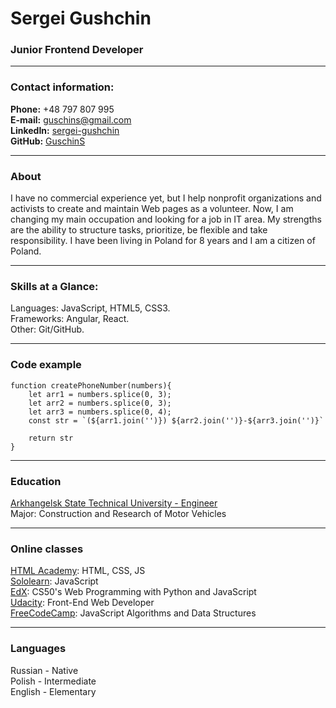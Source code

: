# Sergei Gushchin
### Junior Frontend Developer

***

### Contact information:

**Phone:** +48 797 807 995<br>
**E-mail:** guschins@gmail.com<br>
**LinkedIn:** [sergei-gushchin](https://www.linkedin.com/in/sergei-gushchin/)<br>
**GitHub:** [GuschinS](https://github.com/GuschinS)

***

### About

I have no commercial experience yet, but I help nonprofit organizations and activists to create and maintain Web pages as a volunteer. Now, I am changing my main occupation and looking for a job in IT area. My strengths are the ability to structure tasks, prioritize, be flexible and take responsibility. I have been living in Poland for 8 years and I am a citizen of Poland.

***

### Skills at a Glance:

Languages: JavaScript, HTML5, CSS3.<br>
Frameworks: Angular, React.<br>
Other: Git/GitHub.<br>

***

### Code example

```
function createPhoneNumber(numbers){
    let arr1 = numbers.splice(0, 3);
    let arr2 = numbers.splice(0, 3);
    let arr3 = numbers.splice(0, 4);
    const str = `(${arr1.join('')}) ${arr2.join('')}-${arr3.join('')}`

    return str
}
```

***

### Education

[Arkhangelsk State Technical University - Engineer](https://narfu.ru/en/)<br>
Major: Construction and Research of Motor Vehicles

***

### Online classes

[HTML Academy](https://htmlacademy.ru/): HTML, CSS, JS<br>
[Sololearn](https://www.sololearn.com/learning/1024): JavaScript<br>
[EdX](https://www.edx.org/course/cs50s-web-programming-with-python-and-javascript): CS50's Web Programming with Python and JavaScript<br>
[Udacity](https://www.udacity.com/course/front-end-web-developer-nanodegree--nd0011): Front-End Web Developer<br>
[FreeCodeCamp](https://www.freecodecamp.org/learn/javascript-algorithms-and-data-structures/): JavaScript Algorithms and Data Structures<br>

***

### Languages

Russian \- Native<br>
Polish \- Intermediate<br>
English \- Elementary<br>

